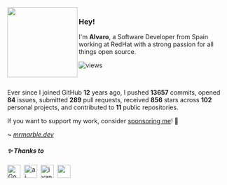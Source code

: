<img src="https://avatar.mrmarble.dev/avatar/76561198287455504?github-readme-13657" width="160" align="left"/>

### Hey!

I'm **Alvaro**, a Software Developer from Spain working at RedHat with a strong passion for all things open source.

![views](https://komarev.com/ghpvc/?username=mrmarble&style=flat&color=313131&label=views&abbreviated=true)

</br>

Ever since I joined GitHub **12** years ago, I pushed **13657** commits, opened **84** issues, submitted **289** pull requests, received **856** stars across **102** personal projects, and contributed to **11** public repositories.


If you want to support my work, consider [sponsoring me](https://github.com/sponsors/mrmarble)! 💖

**~** [_mrmarble.dev_](https://mrmarble.dev/)


<h5>
  ✨ Thanks to
</h5>
<p>
<!-- sponsors --><a href="https://github.com/GoRhY"><img src="https:&#x2F;&#x2F;github.com&#x2F;GoRhY.png" width="30px" alt="GoRhY" /></a>&nbsp;&nbsp;<a href="https://github.com/ai"><img src="https:&#x2F;&#x2F;github.com&#x2F;ai.png" width="30px" alt="ai" /></a>&nbsp;&nbsp;<a href="https://github.com/ivan-toriya"><img src="https:&#x2F;&#x2F;github.com&#x2F;ivan-toriya.png" width="30px" alt="ivan-toriya" /></a>&nbsp;&nbsp;<a href="https://github.com/"><img src="https:&#x2F;&#x2F;raw.githubusercontent.com&#x2F;JamesIves&#x2F;github-sponsors-readme-action&#x2F;dev&#x2F;.github&#x2F;assets&#x2F;placeholder.png" width="30px" alt="" /></a>&nbsp;&nbsp;<!-- sponsors -->
</p>
